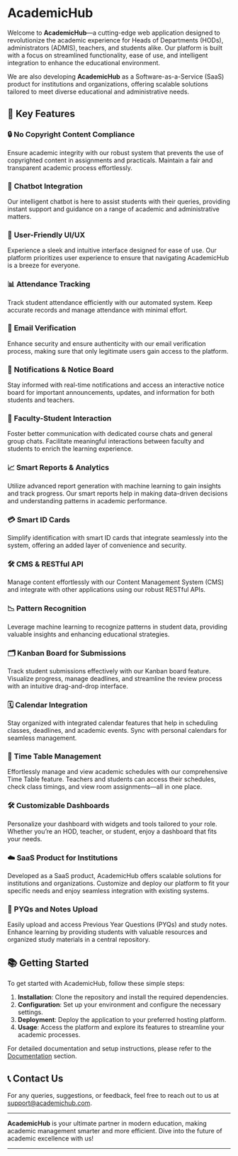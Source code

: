 # AcademicHub

Welcome to **AcademicHub**—a cutting-edge web application designed to revolutionize the academic experience for Heads of Departments (HODs), administrators (ADMIS), teachers, and students alike. Our platform is built with a focus on streamlined functionality, ease of use, and intelligent integration to enhance the educational environment.

We are also developing **AcademicHub** as a Software-as-a-Service (SaaS) product for institutions and organizations, offering scalable solutions tailored to meet diverse educational and administrative needs.

## 🚀 Key Features 

### 🔒 **No Copyright Content Compliance**
Ensure academic integrity with our robust system that prevents the use of copyrighted content in assignments and practicals. Maintain a fair and transparent academic process effortlessly.

### 🤖 **Chatbot Integration**
Our intelligent chatbot is here to assist students with their queries, providing instant support and guidance on a range of academic and administrative matters.

### 🌟 **User-Friendly UI/UX**
Experience a sleek and intuitive interface designed for ease of use. Our platform prioritizes user experience to ensure that navigating AcademicHub is a breeze for everyone.

### 📊 **Attendance Tracking**
Track student attendance efficiently with our automated system. Keep accurate records and manage attendance with minimal effort.

### 📧 **Email Verification**
Enhance security and ensure authenticity with our email verification process, making sure that only legitimate users gain access to the platform.

### 📢 **Notifications & Notice Board**
Stay informed with real-time notifications and access an interactive notice board for important announcements, updates, and information for both students and teachers.

### 💬 **Faculty-Student Interaction**
Foster better communication with dedicated course chats and general group chats. Facilitate meaningful interactions between faculty and students to enrich the learning experience.

### 📈 **Smart Reports & Analytics**
Utilize advanced report generation with machine learning to gain insights and track progress. Our smart reports help in making data-driven decisions and understanding patterns in academic performance.

### 💳 **Smart ID Cards**
Simplify identification with smart ID cards that integrate seamlessly into the system, offering an added layer of convenience and security.

### 🛠️ **CMS & RESTful API**
Manage content effortlessly with our Content Management System (CMS) and integrate with other applications using our robust RESTful APIs.

### 📉 **Pattern Recognition**
Leverage machine learning to recognize patterns in student data, providing valuable insights and enhancing educational strategies.

### 🗂️ **Kanban Board for Submissions**
Track student submissions effectively with our Kanban board feature. Visualize progress, manage deadlines, and streamline the review process with an intuitive drag-and-drop interface.

### 🗓️ **Calendar Integration**
Stay organized with integrated calendar features that help in scheduling classes, deadlines, and academic events. Sync with personal calendars for seamless management.

### 📅 **Time Table Management**
Effortlessly manage and view academic schedules with our comprehensive Time Table feature. Teachers and students can access their schedules, check class timings, and view room assignments—all in one place.

### 🛠️ **Customizable Dashboards**
Personalize your dashboard with widgets and tools tailored to your role. Whether you’re an HOD, teacher, or student, enjoy a dashboard that fits your needs.

### ☁️ **SaaS Product for Institutions**
Developed as a SaaS product, AcademicHub offers scalable solutions for institutions and organizations. Customize and deploy our platform to fit your specific needs and enjoy seamless integration with existing systems.

### 📄 **PYQs and Notes Upload**
Easily upload and access Previous Year Questions (PYQs) and study notes. Enhance learning by providing students with valuable resources and organized study materials in a central repository.

## 📚 Getting Started

To get started with AcademicHub, follow these simple steps:

1. **Installation**: Clone the repository and install the required dependencies.
2. **Configuration**: Set up your environment and configure the necessary settings.
3. **Deployment**: Deploy the application to your preferred hosting platform.
4. **Usage**: Access the platform and explore its features to streamline your academic processes.

For detailed documentation and setup instructions, please refer to the [Documentation](link-to-documentation) section.

## 📞 Contact Us

For any queries, suggestions, or feedback, feel free to reach out to us at [support@academichub.com](mailto:support@academichub.com).

---

**AcademicHub** is your ultimate partner in modern education, making academic management smarter and more efficient. Dive into the future of academic excellence with us!

---
